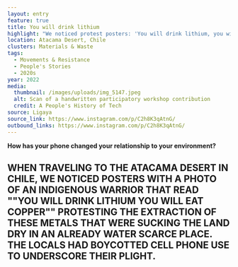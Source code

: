 ```yaml
---
layout: entry
feature: true
title: You will drink lithium
highlight: "We noticed protest posters: 'You will drink lithium, you will eat copper.'"
location: Atacama Desert, Chile
clusters: Materials & Waste
tags:
  - Movements & Resistance
  - People's Stories
  - 2020s
year: 2022
media:
  thumbnail: /images/uploads/img_5147.jpeg
  alt: Scan of a handwritten participatory workshop contribution
  credit: A People's History of Tech
source: Ligaya
source_link: https://www.instagram.com/p/C2h8K3qAtnG/
outbound_links: https://www.instagram.com/p/C2h8K3qAtnG/
---
```

**How has your phone changed your relationship to your environment?** 

## WHEN TRAVELING TO THE ATACAMA DESERT IN CHILE, WE NOTICED POSTERS WITH A PHOTO OF AN INDIGENOUS WARRIOR THAT READ ""YOU WILL DRINK LITHIUM YOU WILL EAT COPPER"" PROTESTING THE EXTRACTION OF THESE METALS THAT WERE SUCKING THE LAND DRY IN AN ALREADY WATER SCARCE PLACE. THE LOCALS HAD BOYCOTTED CELL PHONE USE TO UNDERSCORE THEIR PLIGHT.
